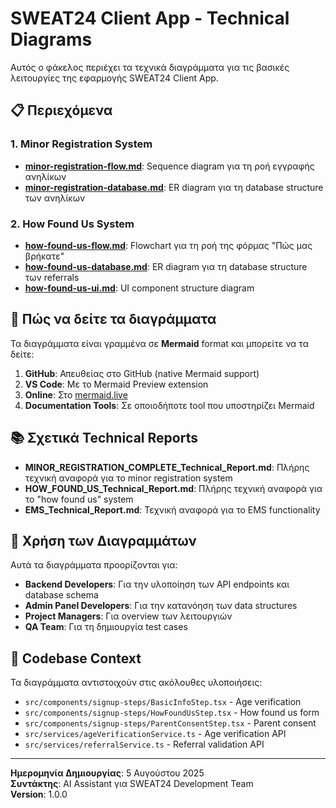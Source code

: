 # SWEAT24 Client App - Technical Diagrams

Αυτός ο φάκελος περιέχει τα τεχνικά διαγράμματα για τις βασικές λειτουργίες της εφαρμογής SWEAT24 Client App.

## 📋 Περιεχόμενα

### 1. Minor Registration System
- **[minor-registration-flow.md](./minor-registration-flow.md)**: Sequence diagram για τη ροή εγγραφής ανηλίκων
- **[minor-registration-database.md](./minor-registration-database.md)**: ER diagram για τη database structure των ανηλίκων

### 2. How Found Us System  
- **[how-found-us-flow.md](./how-found-us-flow.md)**: Flowchart για τη ροή της φόρμας "Πώς μας βρήκατε"
- **[how-found-us-database.md](./how-found-us-database.md)**: ER diagram για τη database structure των referrals
- **[how-found-us-ui.md](./how-found-us-ui.md)**: UI component structure diagram

## 🔧 Πώς να δείτε τα διαγράμματα

Τα διαγράμματα είναι γραμμένα σε **Mermaid** format και μπορείτε να τα δείτε:

1. **GitHub**: Απευθείας στο GitHub (native Mermaid support)
2. **VS Code**: Με το Mermaid Preview extension
3. **Online**: Στο [mermaid.live](https://mermaid.live)
4. **Documentation Tools**: Σε οποιοδήποτε tool που υποστηρίζει Mermaid

## 📚 Σχετικά Technical Reports

- **MINOR_REGISTRATION_COMPLETE_Technical_Report.md**: Πλήρης τεχνική αναφορά για το minor registration system
- **HOW_FOUND_US_Technical_Report.md**: Πλήρης τεχνική αναφορά για το "how found us" system
- **EMS_Technical_Report.md**: Τεχνική αναφορά για το EMS functionality

## 🎯 Χρήση των Διαγραμμάτων

Αυτά τα διαγράμματα προορίζονται για:

- **Backend Developers**: Για την υλοποίηση των API endpoints και database schema
- **Admin Panel Developers**: Για την κατανόηση των data structures
- **Project Managers**: Για overview των λειτουργιών
- **QA Team**: Για τη δημιουργία test cases

## 📝 Codebase Context

Τα διαγράμματα αντιστοιχούν στις ακόλουθες υλοποιήσεις:

- `src/components/signup-steps/BasicInfoStep.tsx` - Age verification
- `src/components/signup-steps/HowFoundUsStep.tsx` - How found us form
- `src/components/signup-steps/ParentConsentStep.tsx` - Parent consent
- `src/services/ageVerificationService.ts` - Age verification API
- `src/services/referralService.ts` - Referral validation API

---

**Ημερομηνία Δημιουργίας**: 5 Αυγούστου 2025  
**Συντάκτης**: AI Assistant για SWEAT24 Development Team  
**Version**: 1.0.0